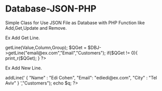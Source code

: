 # Database-JSON-PHP
  Simple Class for Use JSON File as Database with PHP Function like Add,Get,Update and Remove.
    
    
Ex Add Get Line.
<?php
      // We get the DBJsonCon.php file 
      $docRoot = $_SERVER['DOCUMENT_ROOT'];
      $DBJsonCon = $docRoot . '/config/DBJsonCon.php';
      require_once $DBJsonCon;
      // Select By Column
      //  $QGet = $DBJ->getLine(Value,Column,Group);

      $QGet = $DBJ->getLine("email@ex.com","Email","Customers");
      if($QGet != 0){
          print_r($QGet);
      } 
?>


Ex Add New Line.
<?php
          // We get the DBJsonCon.php file 
          $docRoot = $_SERVER['DOCUMENT_ROOT'];
          $DBJsonCon = $docRoot . '/config/DBJsonCon.php';
          require_once $DBJsonCon;

          // Insert Query 
          $q = $DBJ->addLine('
                  {
                      "Name" : "Edi Cohen",
                      "Email": "ediedi@ex.com",
                      "City" : "Tel Aviv"
                  }
          ',"Customers");
          echo $q;
?>        
